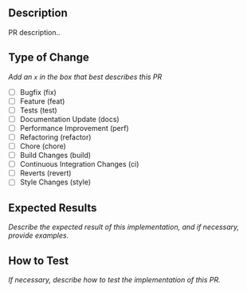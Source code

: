 ## Description

PR description..

## Type of Change

_Add an `x` in the box that best describes this PR_

- [ ] Bugfix (fix)
- [ ] Feature (feat)
- [ ] Tests (test)
- [ ] Documentation Update (docs)
- [ ] Performance Improvement (perf)
- [ ] Refactoring (refactor)
- [ ] Chore (chore)
- [ ] Build Changes (build)
- [ ] Continuous Integration Changes (ci)
- [ ] Reverts (revert)
- [ ] Style Changes (style)

## Expected Results

_Describe the expected result of this implementation, and if necessary, provide examples._

## How to Test

_If necessary, describe how to test the implementation of this PR._
